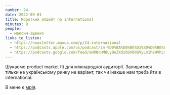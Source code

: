 ```yaml
---
number: 24
date: 2022-09-01
title: Короткий апдейт по international
minutes: 8
people:
  - максим-іщенко
links_to_listen:
  - https://newsletter.maxua.com/p/24-international
  - https://podcasts.apple.com/us/podcast/24-%D0%BA%D0%BE%D1%80%D0%BE%D1%82%D0%BA%D0%B8%D0%B9-%D0%B0%D0%BF%D0%B4%D0%B5%D0%B9%D1%82-%D0%BF%D0%BE-international/id1616301447?i=1000578003643
  - https://podcasts.google.com/feed/aHR0cHM6Ly9uZXdzbGV0dGVyLm1heHVhLmNvbS9mZWVk/episode/aHR0cHM6Ly9uZXdzbGV0dGVyLm1heHVhLmNvbS9wLzI0LWludGVybmF0aW9uYWw?sa=X&ved=0CAUQkfYCahcKEwjosonmtfj5AhUAAAAAHQAAAAAQAQ
---
```


Шукаємо product market fit для міжнародної аудиторії. Залишитися тільки на
українському ринку не варіант, так чи інакше нам треба йти в international. 

В мене є [мрія][1].

[1]: https://twitter.com/maxua/status/1563811526351458304
